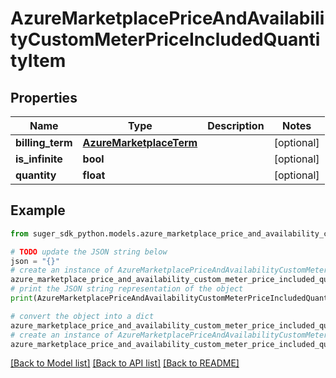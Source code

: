 # AzureMarketplacePriceAndAvailabilityCustomMeterPriceIncludedQuantityItem


## Properties

Name | Type | Description | Notes
------------ | ------------- | ------------- | -------------
**billing_term** | [**AzureMarketplaceTerm**](AzureMarketplaceTerm.md) |  | [optional] 
**is_infinite** | **bool** |  | [optional] 
**quantity** | **float** |  | [optional] 

## Example

```python
from suger_sdk_python.models.azure_marketplace_price_and_availability_custom_meter_price_included_quantity_item import AzureMarketplacePriceAndAvailabilityCustomMeterPriceIncludedQuantityItem

# TODO update the JSON string below
json = "{}"
# create an instance of AzureMarketplacePriceAndAvailabilityCustomMeterPriceIncludedQuantityItem from a JSON string
azure_marketplace_price_and_availability_custom_meter_price_included_quantity_item_instance = AzureMarketplacePriceAndAvailabilityCustomMeterPriceIncludedQuantityItem.from_json(json)
# print the JSON string representation of the object
print(AzureMarketplacePriceAndAvailabilityCustomMeterPriceIncludedQuantityItem.to_json())

# convert the object into a dict
azure_marketplace_price_and_availability_custom_meter_price_included_quantity_item_dict = azure_marketplace_price_and_availability_custom_meter_price_included_quantity_item_instance.to_dict()
# create an instance of AzureMarketplacePriceAndAvailabilityCustomMeterPriceIncludedQuantityItem from a dict
azure_marketplace_price_and_availability_custom_meter_price_included_quantity_item_from_dict = AzureMarketplacePriceAndAvailabilityCustomMeterPriceIncludedQuantityItem.from_dict(azure_marketplace_price_and_availability_custom_meter_price_included_quantity_item_dict)
```
[[Back to Model list]](../README.md#documentation-for-models) [[Back to API list]](../README.md#documentation-for-api-endpoints) [[Back to README]](../README.md)


